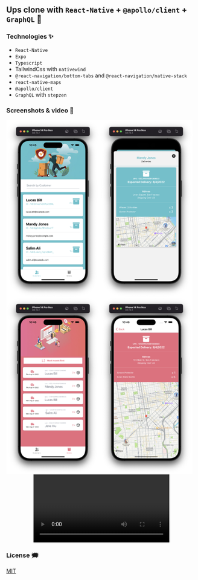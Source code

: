 ## Ups clone with `React-Native` + `@apollo/client` + `GraphQL` 🚚

### Technologies ✨

- `React-Native`
- `Expo`
- `Typescript`
- TailwindCss with `nativewind`
- `@react-navigation/bottom-tabs` and `@react-navigation/native-stack`
- `react-native-maps`
- `@apollo/client`
- `GraphQL` with `stepzen`

### Screenshots & video 🌃

<div style="display: flex; flex-wrap: wrap">
<img width="49%" src="./github-images/1.png" alt="ng-ha" />
<img width="49%" src="./github-images/2.png" alt="ng-ha" />
<img width="49%" src="./github-images/3.png" alt="ng-ha" />
<img width="49%" src="./github-images/4.png" alt="ng-ha" />
</div>

<div style="display: flex; justify-content: center">
<video scr="https://github.com/ng-ha/ups/assets/115610452/4b55721d-10d3-40a8-938e-acebb8ccef79" width="360px"></video>
</div>


### License :right_anger_bubble:

[MIT](https://choosealicense.com/licenses/mit/)
